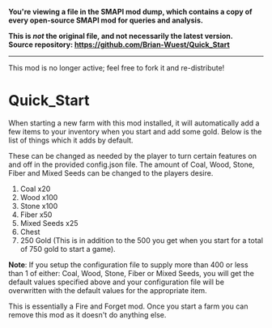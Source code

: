 **You're viewing a file in the SMAPI mod dump, which contains a copy of every open-source SMAPI mod
for queries and analysis.**

**This is _not_ the original file, and not necessarily the latest version.**  
**Source repository: https://github.com/Brian-Wuest/Quick_Start**

----

This mod is no longer active; feel free to fork it and re-distribute!

# Quick_Start
When starting a new farm with this mod installed, it will automatically add a few items to your inventory when you start and add some gold. Below is the list of things which it adds by default.

These can be changed as needed by the player to turn certain features on and off in the provided config.json file. The amount of Coal, Wood, Stone, Fiber and Mixed Seeds can be changed to the players desire.

1. Coal x20
1. Wood x100
1. Stone x100
1. Fiber x50
1. Mixed Seeds x25
1. Chest
1. 250 Gold (This is in addition to the 500 you get when you start for a total of 750 gold to start a game).

**Note**: If you setup the configuration file to supply more than 400 or less than 1 of either: Coal, Wood, Stone, Fiber or Mixed Seeds, you will get the default values specified above and your configuration file will be overwritten with the default values for the appropriate item.

This is essentially a Fire and Forget mod. Once you start a farm you can remove this mod as it doesn't do anything else.
